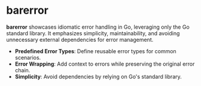# barerror

**barerror** showcases idiomatic error handling in Go, leveraging only the Go standard library. 
It emphasizes simplicity, maintainability, and avoiding unnecessary external dependencies for error management.
- **Predefined Error Types**: Define reusable error types for common scenarios.
- **Error Wrapping**: Add context to errors while preserving the original error chain.
- **Simplicity**: Avoid dependencies by relying on Go's standard library.
